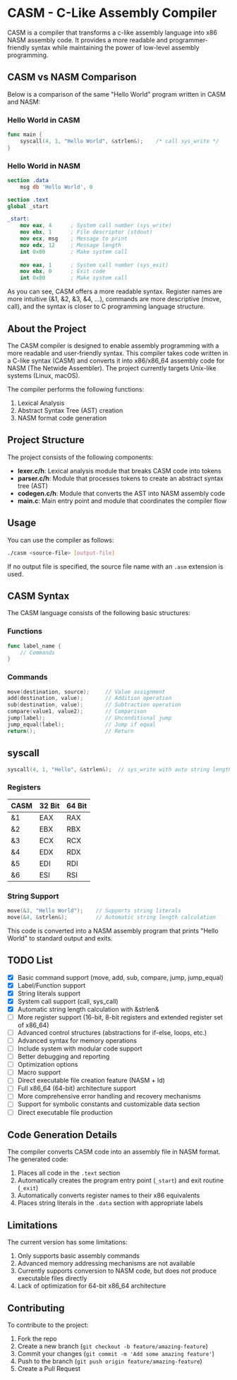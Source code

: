 # CASM - C-Like Assembly Compiler

CASM is a compiler that transforms a c-like assembly language into x86 NASM assembly code. It provides a more readable and programmer-friendly syntax while maintaining the power of low-level assembly programming.

## CASM vs NASM Comparison

Below is a comparison of the same "Hello World" program written in CASM and NASM:

### Hello World in CASM
``` go
func main {
    syscall(4, 1, "Hello World", &strlen&);    /* call sys_write */
}
```

### Hello World in NASM
```nasm
section .data
    msg db 'Hello World', 0

section .text
global _start

_start:
    mov eax, 4      ; System call number (sys_write)
    mov ebx, 1      ; File descriptor (stdout)
    mov ecx, msg    ; Message to print
    mov edx, 12     ; Message length
    int 0x80        ; Make system call
    
    mov eax, 1      ; System call number (sys_exit)
    mov ebx, 0      ; Exit code
    int 0x80        ; Make system call
```

As you can see, CASM offers a more readable syntax. Register names are more intuitive (&1, &2, &3, &4, ...), commands are more descriptive (move, call), and the syntax is closer to C programming language structure.

## About the Project

The CASM compiler is designed to enable assembly programming with a more readable and user-friendly syntax. This compiler takes code written in a C-like syntax (CASM) and converts it into x86/x86_64 assembly code for NASM (The Netwide Assembler). The project currently targets Unix-like systems (Linux, macOS).

The compiler performs the following functions:
1. Lexical Analysis
2. Abstract Syntax Tree (AST) creation
3. NASM format code generation

## Project Structure

The project consists of the following components:

- **lexer.c/h**: Lexical analysis module that breaks CASM code into tokens
- **parser.c/h**: Module that processes tokens to create an abstract syntax tree (AST)
- **codegen.c/h**: Module that converts the AST into NASM assembly code
- **main.c**: Main entry point and module that coordinates the compiler flow

## Usage

You can use the compiler as follows:

```bash
./casm <source-file> [output-file]
```

If no output file is specified, the source file name with an `.asm` extension is used.

## CASM Syntax

The CASM language consists of the following basic structures:

### Functions

```go
func label_name {
    // Commands
}
```

### Commands

``` c
move(destination, source);     // Value assignment
add(destination, value);       // Addition operation
sub(destination, value);       // Subtraction operation
compare(value1, value2);       // Comparison
jump(label);                   // Unconditional jump
jump_equal(label);             // Jump if equal
return();                      // Return
```

## syscall

```c
syscall(4, 1, "Hello", &strlen&);  // sys_write with auto string length
```

### Registers

| CASM 	| 32 Bit 	| 64 Bit 	|
|------	|--------	|--------	|
| &1   	| EAX    	| RAX    	|
| &2   	| EBX    	| RBX    	|
| &3   	| ECX    	| RCX    	|
| &4   	| EDX    	| RDX    	|
| &5   	| EDI    	| RDI    	|
| &6   	| ESI    	| RSI    	|

### String Support

```c
move(&3, "Hello World");    // Supports string literals
move(&4, &strlen&);         // Automatic string length calculation
```

This code is converted into a NASM assembly program that prints "Hello World" to standard output and exits.


## TODO List

- [x] Basic command support (move, add, sub, compare, jump, jump_equal)
- [x] Label/Function support
- [x] String literals support
- [x] System call support (call, sys_call)
- [x] Automatic string length calculation with &strlen&
- [ ] More register support (16-bit, 8-bit registers and extended register set of x86_64)
- [ ] Advanced control structures (abstractions for if-else, loops, etc.)
- [ ] Advanced syntax for memory operations
- [ ] Include system with modular code support
- [ ] Better debugging and reporting
- [ ] Optimization options
- [ ] Macro support
- [ ] Direct executable file creation feature (NASM + ld)
- [ ] Full x86_64 (64-bit) architecture support
- [ ] More comprehensive error handling and recovery mechanisms
- [ ] Support for symbolic constants and customizable data section
- [ ] Direct executable file production

## Code Generation Details

The compiler converts CASM code into an assembly file in NASM format. The generated code:

1. Places all code in the `.text` section
2. Automatically creates the program entry point (`_start`) and exit routine (`_exit`)
3. Automatically converts register names to their x86 equivalents
4. Places string literals in the `.data` section with appropriate labels

## Limitations

The current version has some limitations:

1. Only supports basic assembly commands
2. Advanced memory addressing mechanisms are not available
3. Currently supports conversion to NASM code, but does not produce executable files directly
4. Lack of optimization for 64-bit x86_64 architecture

## Contributing

To contribute to the project:

1. Fork the repo
2. Create a new branch (`git checkout -b feature/amazing-feature`)
3. Commit your changes (`git commit -m 'Add some amazing feature'`)
4. Push to the branch (`git push origin feature/amazing-feature`)
5. Create a Pull Request
